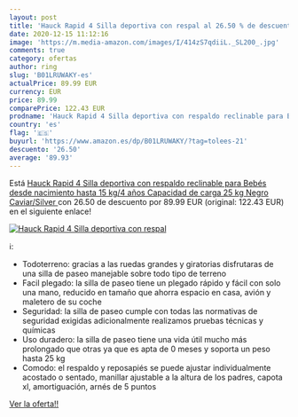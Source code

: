 ```yaml
---
layout: post
title: 'Hauck Rapid 4 Silla deportiva con respal al 26.50 % de descuento'
date: 2020-12-15 11:12:16
image: 'https://m.media-amazon.com/images/I/414zS7qdiiL._SL200_.jpg'
comments: true
category: ofertas
author: ring
slug: 'B01LRUWAKY-es'
actualPrice: 89.99 EUR
currency: EUR
price: 89.99
comparePrice: 122.43 EUR
prodname: 'Hauck Rapid 4 Silla deportiva con respaldo reclinable para Bebés  desde nacimiento hasta 15 kg/4 años  Capacidad de carga 25 kg  Negro  Caviar/Silver '
country: 'es'
flag: '🇪🇸'
buyurl: 'https://www.amazon.es/dp/B01LRUWAKY/?tag=tolees-21'
descuento: '26.50'
average: '89.93'
---
```


Está [Hauck Rapid 4 Silla deportiva con respaldo reclinable para Bebés  desde nacimiento hasta 15 kg/4 años  Capacidad de carga 25 kg  Negro  Caviar/Silver ](https://www.amazon.es/dp/B01LRUWAKY/?tag=tolees-21) con 26.50 de descuento por 89.99 EUR (original: 122.43 EUR) en el siguiente enlace!

[![Hauck Rapid 4 Silla deportiva con respal](https://m.media-amazon.com/images/I/414zS7qdiiL._SL200_.jpg)](https://www.amazon.es/dp/B01LRUWAKY/?tag=tolees-21)

ℹ️:

- Todoterreno: gracias a las ruedas grandes y giratorias disfrutaras de una silla de paseo manejable sobre todo tipo de terreno
- Facil plegado: la silla de paseo tiene un plegado rápido y fácil con solo una mano, reducido en tamaño que ahorra espacio en casa, avión y maletero de su coche
- Seguridad: la silla de paseo cumple con todas las normativas de seguridad exigidas adicionalmente realizamos pruebas técnicas y químicas
- Uso duradero: la silla de paseo tiene una vida útil mucho más prolongado que otras ya que es apta de 0 meses y soporta un peso hasta 25 kg
- Comodo: el respaldo y reposapiés se puede ajustar individualmente acostado o sentado, manillar ajustable a la altura de los padres, capota xl, amortiguación, arnés de 5 puntos

[Ver la oferta!!](https://www.amazon.es/dp/B01LRUWAKY/?tag=tolees-21)
